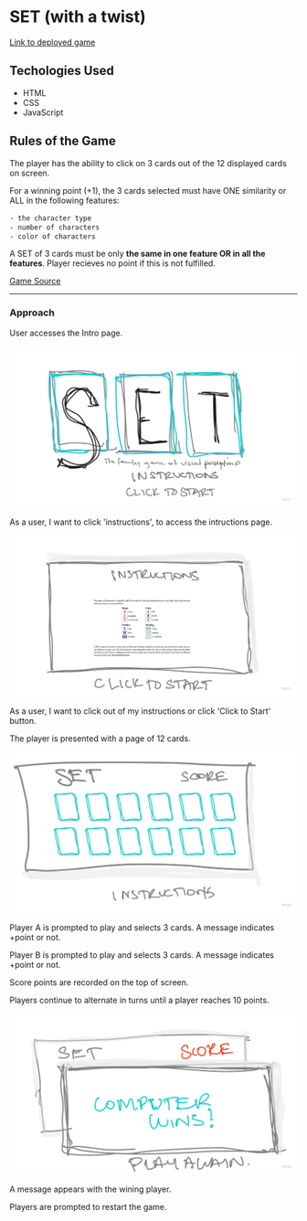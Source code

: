 # SET (with a twist)

[Link to deployed game](https://katherine-kania.github.io/game-project-1/)

## Techologies Used
- HTML
- CSS
- JavaScript

## Rules of the Game

The player has the ability to click on 3 cards out of the 12 displayed cards on screen.

For a winning point (+1), the 3 cards selected must have ONE similarity or ALL in the following features: 
    
    - the character type
    - number of characters
    - color of characters

A SET of 3 cards must be only **the same in one feature OR in all the features**. Player recieves no point if this is not fulfilled. 

[Game Source](https://www.setgame.com/sites/default/files/instructions/SET%20INSTRUCTIONS%20-%20ENGLISH.pdf)
___
### Approach
User accesses the Intro page.

![Intro Page](/img/intro.jpg)

As a user, I want to click 'instructions', to access the intructions page.

![Intro Page](/img/instructions.jpg)

As a user, I want to click out of my instructions or click 'Click to Start' button.

The player is presented with a page of 12 cards.

![Intro Page](/img/gamePage.jpg)

Player A is prompted to play and selects 3 cards. A message indicates +point or not.

Player B is prompted to play and selects 3 cards. A message indicates +point or not.

Score points are recorded on the top of screen.

Players continue to alternate in turns until a player reaches 10 points.

![Winning Page](/img/winningFrame.jpg)

A message appears with the wining player.

Players are prompted to restart the game.
